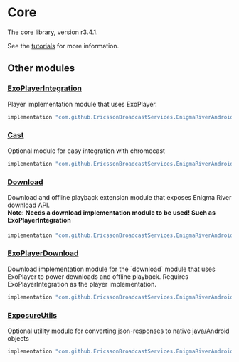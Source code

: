 # Core

The core library, version r3.4.1.

See the [tutorials](tutorials/index.md) for more information.

## Other modules

### [ExoPlayerIntegration](https://github.com/EricssonBroadcastServices/EnigmaRiverAndroidExoPlayerIntegration/tree/r3.4.1)

<p>Player implementation module that uses ExoPlayer.</p>

```gradle
implementation "com.github.EricssonBroadcastServices.EnigmaRiverAndroid:exoplayerintegration:r3.4.1"
```

### [Cast](https://github.com/EricssonBroadcastServices/EnigmaRiverAndroidCast/tree/r3.4.1)

<p>Optional module for easy integration with chromecast</p>

```gradle
implementation "com.github.EricssonBroadcastServices.EnigmaRiverAndroid:cast:r3.4.1"
```

### [Download](https://github.com/EricssonBroadcastServices/EnigmaRiverAndroidDownload/tree/r3.4.1)

<p>Download and offline playback extension module that exposes Enigma River download API.</p>
<h4 style="margin-top: -1em">Note: Needs a download implementation module to be used! Such as ExoPlayerIntegration</h4>

```gradle
implementation "com.github.EricssonBroadcastServices.EnigmaRiverAndroid:download:r3.4.1"
```

### [ExoPlayerDownload](https://github.com/EricssonBroadcastServices/EnigmaRiverAndroidExoPlayerDownload/tree/r3.4.1)

<p>Download implementation module for the `download` module that uses ExoPlayer to power downloads and offline playback. Requires ExoPlayerIntegration as the player implementation.</p>

```gradle
implementation "com.github.EricssonBroadcastServices.EnigmaRiverAndroid:exoPlayerDownload:r3.4.1"
```

### [ExposureUtils](https://github.com/EricssonBroadcastServices/EnigmaRiverAndroidExposureUtils/tree/r3.4.1)

<p>Optional utility module for converting json-responses to native java/Android objects</p>

```gradle
implementation "com.github.EricssonBroadcastServices.EnigmaRiverAndroid:exposureUtils:r3.4.1"
```